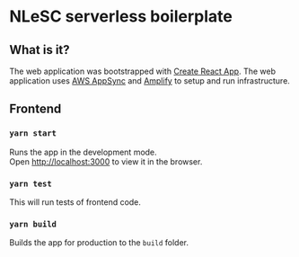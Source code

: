 # NLeSC serverless boilerplate

## What is it?

The web application was bootstrapped with [Create React App](https://github.com/facebook/create-react-app).
The web application uses [AWS AppSync](https://aws.amazon.com/appsync/) and [Amplify](https://aws-amplify.github.io/docs/) to setup and run infrastructure.

## Frontend

### `yarn start`

Runs the app in the development mode.<br />
Open [http://localhost:3000](http://localhost:3000) to view it in the browser.

### `yarn test`

This will run tests of frontend code.

### `yarn build`

Builds the app for production to the `build` folder.<br />